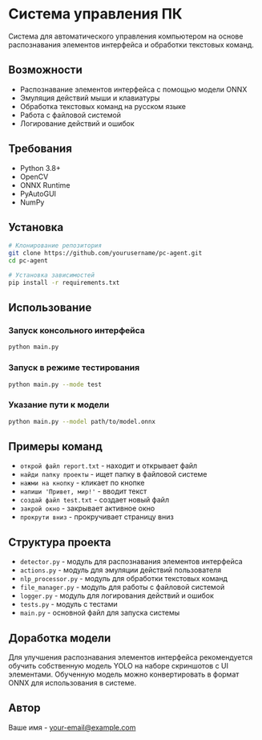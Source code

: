 # Система управления ПК

Система для автоматического управления компьютером на основе распознавания элементов интерфейса и обработки текстовых команд.

## Возможности

- Распознавание элементов интерфейса с помощью модели ONNX
- Эмуляция действий мыши и клавиатуры
- Обработка текстовых команд на русском языке
- Работа с файловой системой
- Логирование действий и ошибок

## Требования

- Python 3.8+
- OpenCV
- ONNX Runtime
- PyAutoGUI
- NumPy

## Установка

```bash
# Клонирование репозитория
git clone https://github.com/yourusername/pc-agent.git
cd pc-agent

# Установка зависимостей
pip install -r requirements.txt
```

## Использование

### Запуск консольного интерфейса

```bash
python main.py
```

### Запуск в режиме тестирования

```bash
python main.py --mode test
```

### Указание пути к модели

```bash
python main.py --model path/to/model.onnx
```

## Примеры команд

- `открой файл report.txt` - находит и открывает файл
- `найди папку проекты` - ищет папку в файловой системе
- `нажми на кнопку` - кликает по кнопке
- `напиши 'Привет, мир!'` - вводит текст
- `создай файл test.txt` - создает новый файл
- `закрой окно` - закрывает активное окно
- `прокрути вниз` - прокручивает страницу вниз

## Структура проекта

- `detector.py` - модуль для распознавания элементов интерфейса
- `actions.py` - модуль для эмуляции действий пользователя
- `nlp_processor.py` - модуль для обработки текстовых команд
- `file_manager.py` - модуль для работы с файловой системой
- `logger.py` - модуль для логирования действий и ошибок
- `tests.py` - модуль с тестами
- `main.py` - основной файл для запуска системы

## Доработка модели

Для улучшения распознавания элементов интерфейса рекомендуется обучить собственную модель YOLO на наборе скриншотов с UI элементами. Обученную модель можно конвертировать в формат ONNX для использования в системе.

## Автор

Ваше имя - [your-email@example.com](mailto:your-email@example.com) 